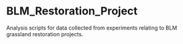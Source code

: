 # BLM_Restoration_Project
Analysis scripts for data collected from experiments relating to BLM grassland restoration projects. 
